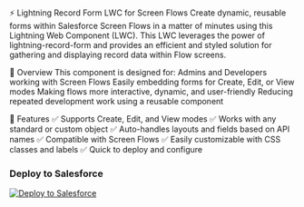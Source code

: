 ⚡ Lightning Record Form LWC for Screen Flows
Create dynamic, reusable forms within Salesforce Screen Flows in a matter of minutes using this Lightning Web Component (LWC). This LWC leverages the power of lightning-record-form and provides an efficient and styled solution for gathering and displaying record data within Flow screens.

📘 Overview
This component is designed for:
Admins and Developers working with Screen Flows
Easily embedding forms for Create, Edit, or View modes
Making flows more interactive, dynamic, and user-friendly
Reducing repeated development work using a reusable component

🚀 Features
✅ Supports Create, Edit, and View modes
✅ Works with any standard or custom object
✅ Auto-handles layouts and fields based on API names
✅ Compatible with Screen Flows
✅ Easily customizable with CSS classes and labels
✅ Quick to deploy and configure

<h3>Deploy to Salesforce</h3>

<a href="https://githubsfdeploy.herokuapp.com?owner=saneh77&repo=LightningRecordForm?ref=main">
  <img alt="Deploy to Salesforce" src="https://raw.githubusercontent.com/afawcett/githubsfdeploy/master/deploy.png">
</a>
